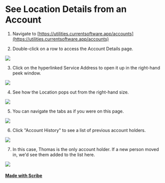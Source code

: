 # See Location Details from an Account

1. Navigate to [https://utilities.currentsoftware.app/accounts](https://utilities.currentsoftware.app/accounts)

2. Double-click on a row to access the Account Details page.

![](https://ajeuwbhvhr.cloudimg.io/colony-recorder.s3.amazonaws.com/files/2024-07-03/73c10c83-71ff-4240-bb0d-d5da15bbd2e5/ascreenshot.jpeg?tl_px=380,233&br_px=2100,1194&force_format=jpeg&q=100&width=1120.0&wat=1&wat_opacity=0.7&wat_gravity=northwest&wat_url=https://colony-recorder.s3.us-west-1.amazonaws.com/images/watermarks/FB923C_standard.png&wat_pad=524,277)

3. Click on the hyperlinked Service Address to open it up in the right-hand peek window.

![](https://ajeuwbhvhr.cloudimg.io/colony-recorder.s3.amazonaws.com/files/2024-07-03/4b497146-4903-4ef9-b91e-b0ee52d33a2a/ascreenshot.jpeg?tl_px=0,0&br_px=1719,961&force_format=jpeg&q=100&width=1120.0&wat=1&wat_opacity=0.7&wat_gravity=northwest&wat_url=https://colony-recorder.s3.us-west-1.amazonaws.com/images/watermarks/FB923C_standard.png&wat_pad=207,176)

4. See how the Location pops out from the right-hand size. 

![](https://ajeuwbhvhr.cloudimg.io/colony-recorder.s3.amazonaws.com/files/2024-07-03/a30200df-d6dc-416a-8ed4-9239e445074f/ascreenshot.jpeg?tl_px=0,0&br_px=1719,961&force_format=jpeg&q=100&width=1120.0&wat=1&wat_opacity=0.7&wat_gravity=northwest&wat_url=https://colony-recorder.s3.us-west-1.amazonaws.com/images/watermarks/FB923C_standard.png&wat_pad=513,255)

5. You can navigate the tabs as if you were on this page. 

![](https://ajeuwbhvhr.cloudimg.io/colony-recorder.s3.amazonaws.com/files/2024-07-03/3708e0a6-7764-460b-9118-252330f3d8fb/ascreenshot.jpeg?tl_px=434,23&br_px=2154,984&force_format=jpeg&q=100&width=1120.0&wat=1&wat_opacity=0.7&wat_gravity=northwest&wat_url=https://colony-recorder.s3.us-west-1.amazonaws.com/images/watermarks/FB923C_standard.png&wat_pad=524,277)

6. Click "Account History" to see a list of previous account holders.

![](https://ajeuwbhvhr.cloudimg.io/colony-recorder.s3.amazonaws.com/files/2024-07-03/99993c42-091a-478e-beef-4b35ed7a54b0/ascreenshot.jpeg?tl_px=793,55&br_px=2513,1016&force_format=jpeg&q=100&width=1120.0&wat=1&wat_opacity=0.7&wat_gravity=northwest&wat_url=https://colony-recorder.s3.us-west-1.amazonaws.com/images/watermarks/FB923C_standard.png&wat_pad=524,276)

7. In this case, Thomas is the only account holder. If a new person moved in, we'd see them added to the list here.

![](https://ajeuwbhvhr.cloudimg.io/colony-recorder.s3.amazonaws.com/files/2024-07-03/5506ac96-fa62-4292-af49-47355d7433a2/ascreenshot.jpeg?tl_px=86,495&br_px=1805,1456&force_format=jpeg&q=100&width=1120.0&wat=1&wat_opacity=0.7&wat_gravity=northwest&wat_url=https://colony-recorder.s3.us-west-1.amazonaws.com/images/watermarks/FB923C_standard.png&wat_pad=524,277)
#### [Made with Scribe](https://scribehow.com/shared/See_Locations_Details_from_an_Account__mWwiCac4RY6Rx_y10riTZg)


